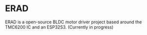 # ERAD
ERAD is a open-source BLDC motor driver project based around the TMC6200 IC and an ESP32S3. (Currently in progress)
